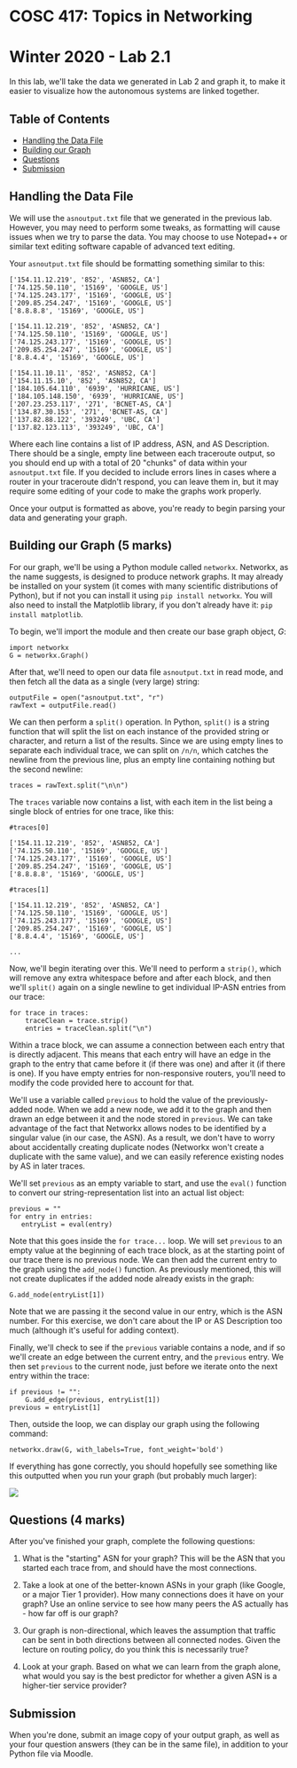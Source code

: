 # COSC 417: Topics in Networking
# Winter 2020 - Lab 2.1

In this lab, we'll take the data we generated in Lab 2 and graph it, to make it easier to visualize how the autonomous systems are linked together.

## Table of Contents
- [Handling the Data File](#data)
- [Building our Graph](#graph)
- [Questions](#questions)
- [Submission](#sub)

<a name="data"></a>
## Handling the Data File

We will use the ```asnoutput.txt``` file that we generated in the previous lab. However, you may need to perform some tweaks, as formatting will cause issues when we try to parse the data. You may choose to use Notepad++ or similar text editing software capable of advanced text editing.

Your ```asnoutput.txt``` file should be formatting something similar to this:

```
['154.11.12.219', '852', 'ASN852, CA']
['74.125.50.110', '15169', 'GOOGLE, US']
['74.125.243.177', '15169', 'GOOGLE, US']
['209.85.254.247', '15169', 'GOOGLE, US']
['8.8.8.8', '15169', 'GOOGLE, US']

['154.11.12.219', '852', 'ASN852, CA']
['74.125.50.110', '15169', 'GOOGLE, US']
['74.125.243.177', '15169', 'GOOGLE, US']
['209.85.254.247', '15169', 'GOOGLE, US']
['8.8.4.4', '15169', 'GOOGLE, US']

['154.11.10.11', '852', 'ASN852, CA']
['154.11.15.10', '852', 'ASN852, CA']
['184.105.64.110', '6939', 'HURRICANE, US']
['184.105.148.150', '6939', 'HURRICANE, US']
['207.23.253.117', '271', 'BCNET-AS, CA']
['134.87.30.153', '271', 'BCNET-AS, CA']
['137.82.88.122', '393249', 'UBC, CA']
['137.82.123.113', '393249', 'UBC, CA']
```

Where each line contains a list of IP address, ASN, and AS Description. There should be a single, empty line between each traceroute output, so you should end up with a total of 20 "chunks" of data within your ```asnoutput.txt``` file. If you decided to include errors lines in cases where a router in your traceroute didn't respond, you can leave them in, but it may require some editing of your code to make the graphs work properly.

Once your output is formatted as above, you're ready to begin parsing your data and generating your graph.

<a name="graph"></a>
## Building our Graph (5 marks)

For our graph, we'll be using a Python module called ```networkx```. Networkx, as the name suggests, is designed to produce network graphs. It may already be installed on your system (it comes with many scientific distributions of Python), but if not you can install it using ```pip install networkx```. You will also need to install the Matplotlib library, if you don't already have it: ```pip install matplotlib```.

To begin, we'll import the module and then create our base graph object, *G*:

```
import networkx
G = networkx.Graph()
```

After that, we'll need to open our data file ```asnoutput.txt``` in read mode, and then fetch all the data as a single (very large) string:

```
outputFile = open("asnoutput.txt", "r")
rawText = outputFile.read()
```

We can then perform a ```split()``` operation. In Python, ```split()``` is a string function that will split the list on each instance of the provided string or character, and return a list of the results. Since we are using empty lines to separate each individual trace, we can split on ```/n/n```, which catches the newline from the previous line, plus an empty line containing nothing but the second newline:

```
traces = rawText.split("\n\n")
```

The ```traces``` variable now contains a list, with each item in the list being a single block of entries for one trace, like this:

```
#traces[0]

['154.11.12.219', '852', 'ASN852, CA']
['74.125.50.110', '15169', 'GOOGLE, US']
['74.125.243.177', '15169', 'GOOGLE, US']
['209.85.254.247', '15169', 'GOOGLE, US']
['8.8.8.8', '15169', 'GOOGLE, US']

#traces[1]

['154.11.12.219', '852', 'ASN852, CA']
['74.125.50.110', '15169', 'GOOGLE, US']
['74.125.243.177', '15169', 'GOOGLE, US']
['209.85.254.247', '15169', 'GOOGLE, US']
['8.8.4.4', '15169', 'GOOGLE, US']

...
```

Now, we'll begin iterating over this. We'll need to perform a ```strip()```, which will remove any extra whitespace before and after each block, and then we'll ```split()``` again on a single newline to get individual IP-ASN entries from our trace:

```
for trace in traces:
    traceClean = trace.strip()
	entries = traceClean.split("\n")
```

Within a trace block, we can assume a connection between each entry that is directly adjacent. This means that each entry will have an edge in the graph to the entry that came before it (if there was one) and after it (if there is one). If you have empty entries for non-responsive routers, you'll need to modify the code provided here to account for that.

We'll use a variable called ```previous``` to hold the value of the previously-added node. When we add a new node, we add it to the graph and then drawn an edge between it and the node stored in ```previous```. We can take advantage of the fact that Networkx allows nodes to be identified by a singular value (in our case, the ASN). As a result, we don't have to worry about accidentally creating duplicate nodes (Networkx won't create a duplicate with the same value), and we can easily reference existing nodes by AS in later traces.

We'll set ```previous``` as an empty variable to start, and use the ```eval()``` function to convert our string-representation list into an actual list object:

```
previous = ""
for entry in entries:
   entryList = eval(entry)
```

Note that this goes inside the ```for trace...``` loop. We will set ```previous``` to an empty value at the beginning of each trace block, as at the starting point of our trace there is no previous node. We can then add the current entry to the graph using the ```add_node()``` function. As previously mentioned, this will not create duplicates if the added node already exists in the graph:

```
G.add_node(entryList[1])
```

Note that we are passing it the second value in our entry, which is the ASN number. For this exercise, we don't care about the IP or AS Description too much (although it's useful for adding context).

Finally, we'll check to see if the ```previous``` variable contains a node, and if so we'll create an edge between the current entry, and the ```previous``` entry. We then set ```previous``` to the current node, just before we iterate onto the next entry within the trace:

```
if previous != "":
    G.add_edge(previous, entryList[1])
previous = entryList[1]
```

Then, outside the loop, we can display our graph using the following command:

```
networkx.draw(G, with_labels=True, font_weight='bold')
```

If everything has gone correctly, you should hopefully see something like this outputted when you run your graph (but probably much larger):

<img src="https://i.imgur.com/QBstbX3.png">

<a name="questions"></a>
## Questions (4 marks)

After you've finished your graph, complete the following questions:

1. What is the "starting" ASN for your graph? This will be the ASN that you started each trace from, and should have the most connections.

2. Take a look at one of the better-known ASNs in your graph (like Google, or a major Tier 1 provider). How many connections does it have on your graph? Use an online service to see how many peers the AS actually has - how far off is our graph?

3. Our graph is non-directional, which leaves the assumption that traffic can be sent in both directions between all connected nodes. Given the lecture on routing policy, do you think this is necessarily true?

4. Look at your graph. Based on what we can learn from the graph alone, what would you say is the best predictor for whether a given ASN is a higher-tier service provider?

<a name="sub"></a>
## Submission

When you're done, submit an image copy of your output graph, as well as your four question answers (they can be in the same file), in addition to your Python file via Moodle.
